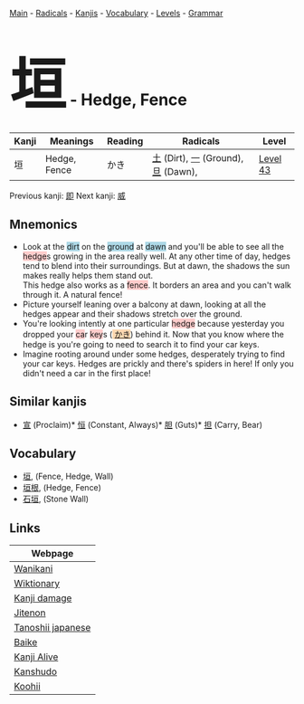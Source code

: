 <style> bigfont {font-size: 100px}</style>
[Main](../README.md) -
[Radicals](../radicals.md) -
[Kanjis](../kanjis.md) -
[Vocabulary](../vocabulary.md) -
[Levels](../levels.md) -
[Grammar](../grammar.md)
# <bigfont> 垣</bigfont> - Hedge, Fence 

| Kanji | Meanings | Reading | Radicals | Level |
| --- | --- | --- | --- | --- |
| 垣 | Hedge, Fence | かき | [土](../radicals/土.md) (Dirt), [一](../radicals/一.md) (Ground), [旦](../radicals/旦.md) (Dawn),  | [Level 43](../levels/wk_level43.md) |

Previous kanji: [即](即.md) Next kanji: [威](威.md) 

## Mnemonics
 * Look at the <span style="background-color:#ADD8E6"> dirt</span> on the <span style="background-color:#ADD8E6"> ground</span> at <span style="background-color:#ADD8E6"> dawn</span> and you'll be able to see all the <span style="background-color:#ffcccb"> hedge</span>s growing in the area really well. At any other time of day, hedges tend to blend into their surroundings. But at dawn, the shadows the sun makes really helps them stand out.<br />This hedge also works as a <span style="background-color:#ffcccb"> fence</span>. It borders an area and you can't walk through it. A natural fence!
* Picture yourself leaning over a balcony at dawn, looking at all the hedges appear and their shadows stretch over the ground.
* You're looking intently at one particular <span style="background-color:#ffcccb"> hedge</span> because yesterday you dropped your <span style="background-color:#ffcccb"> ca</span>r <span style="background-color:#ffcccb"> key</span>s (<span style="background-color:#fed8b1"> [かき](https://jisho.org/search/かき)</span>) behind it. Now that you know where the hedge is you're going to need to search it to find your car keys.
* Imagine rooting around under some hedges, desperately trying to find your car keys. Hedges are prickly and there's spiders in here! If only you didn't need a car in the first place!


## Similar kanjis
 * [宣](宣.md) (Proclaim)* [恒](恒.md) (Constant, Always)* [胆](胆.md) (Guts)* [担](担.md) (Carry, Bear)


## Vocabulary
 * [垣](../vocabulary/垣.md), (Fence, Hedge, Wall)
* [垣根](../vocabulary/垣.md), (Hedge, Fence)
* [石垣](../vocabulary/垣.md), (Stone Wall)



## Links 

| Webpage |
| --- |
| [Wanikani          ](https://www.wanikani.com/kanji/垣) |
| [Wiktionary        ](https://en.wiktionary.org/wiki/垣) |
| [Kanji damage      ](http://www.kanjidamage.com/kanji/search?utf8=✓&q=垣) |
| [Jitenon           ](https://jitenon.com/kanji/垣) |
| [Tanoshii japanese ](https://www.tanoshiijapanese.com/dictionary/kanji.cfm?k=垣) |
| [Baike             ](https://baike.baidu.com/item/垣) |
| [Kanji Alive       ](https://app.kanjialive.com/垣) |
| [Kanshudo          ](https://www.kanshudo.com/searchmn?q=垣) |
| [Koohii            ](https://kanji.koohii.com/study/kanji/垣) |
